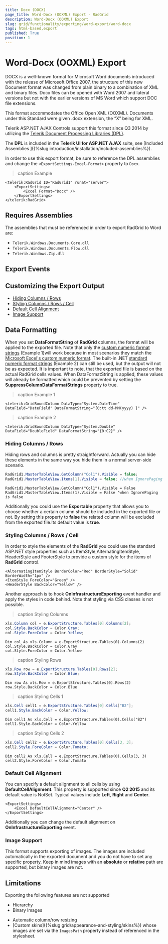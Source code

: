 ```yaml
---
title: Docx (DOCX)
page_title: Word-Docx (OOXML) Export - RadGrid
description: Word-Docx (OOXML) Export
slug: grid/functionality/exporting/word-export/word-docx
tags: html-based,export
published: True
position: 1
---
```


# Word-Docx (OOXML) Export
 
DOCX is a well-known format for Microsoft Word documents introduced with the release of Microsoft Office 2007, the structure of this new Document format was changed from plain binary to a combination of XML and binary files. Docx files can be opened with Word 2007 and lateral versions but not with the earlier versions of MS Word which support DOC file extensions.

This format accommodates the Office Open XML (OOXML). Documents under this Standard were given .docx extension, the “X” being for XML.

Telerik ASP.NET AJAX Controls support this format since Q3 2014 by utilizing the [Telerik Document Processing Libraries (DPL)](https://docs.telerik.com/devtools/document-processing/introduction).

The **DPL** is included in the **Telerik UI for ASP.NET AJAX** suite, see [Included Assemblies
]({%slug introduction/installation/included-assemblies%}).

In order to use this export format, be sure to reference the DPL assemblies and change the `<ExportSettings-Excel-Format>` property to `Docx`.

>caption Example

````ASP.NET
<telerik:RadGrid ID="RadGrid1" runat="server">
    <ExportSettings>
        <Excel Format="Docx" />
    </ExportSettings>
</telerik:RadGrid>
````

## Requires Assemblies

The assemblies that must be referenced in order to export RadGrid to Word are:

- `Telerik.Windows.Documents.Core.dll`
- `Telerik.Windows.Documents.Flow.dll`
- `Telerik.Windows.Zip.dll`

## Export Events


## Customizing the Export Output

- [Hiding Columns / Rows](#hiding-columns--rows)
- [Styling Columns / Rows / Cell](#styling-columns--rows--cell)
- [Default Cell Alignment](#default-cell-alignment)
- [Image Support](#image-support)

## Data Formatting

When you set **DataFormatString** of **RadGrid** columns, the format will be applied to the exported file. Note that only the [custom numeric format strings](https://msdn.microsoft.com/en-us/library/0c899ak8%28v=vs.71%29.aspx) (Example 1)will work because in most scenarios they match the [Microsoft Excel's custom numeric format](http://office.microsoft.com/en-gb/excel-help/create-a-custom-number-format-HP010342372.aspx). The built-in .NET [standard numeric format strings](https://msdn.microsoft.com/en-us/library/dwhawy9k%28v=vs.71%29.aspx) (Example 2) can still be used, but the output will not be as expected. It is important to note, that the exported file is based on the actual RadGrid cells values. When DataFormatString is applied, these values will already be formatted which could be prevented by setting the **SuppressColumnDataFormatStrings** property to true.

>caption Example 1

````ASP.NET
<telerik:GridBoundColumn DataType="System.DateTime" DataField="DateField" DataFormatString="{0:tt dd-MM(yyyy) }" />
````

>caption Example 2

````ASP.NET
<telerik:GridBoundColumn DataType="System.Double" DataField="DoubleField" DataFormatString="{0:C2}" />
````

### Hiding Columns / Rows

Hiding rows and columns is pretty straightforward. Actually you can hide these elements in the same way you hide them in a normal server-side scenario.

````C#
RadGrid1.MasterTableView.GetColumn("Col1").Visible = false;
RadGrid1.MasterTableView.Items[1].Visible = false; //when IgnorePaging is false
````
````VB
RadGrid1.MasterTableView.GetColumn("Col1").Visible = False
RadGrid1.MasterTableView.Items(1).Visible = False 'when IgnorePaging is false
````

Additionally you could use the **Exportable** property that allows you to choose whether a certain column should be included in the exported file or not. By setting this property to **false** the related column will be excluded from the exported file.Its default value is **true**.

### Styling Columns / Rows / Cell

In order to style the elements of the **RadGrid** you could use the standard ASP.NET style properties such as ItemStyle,AlternatingItemStyle, HeaderStyle and FooterStyle to provide a custom style for the items of **RadGrid** control.

````ASP.NET
<AlternatingItemStyle BorderColor="Red" BorderStyle="Solid" BorderWidth="1px" />
<ItemStyle ForeColor="Green" />
<HeaderStyle BackColor="Yellow" />
````

Another approach is to hook **OnInfrastructureExporting** event handler and apply the styles in code behind. Note that styling via CSS classes is not possible.

>caption Styling Columns

````C#
xls.Column col = e.ExportStructure.Tables[0].Columns[2];
col.Style.BackColor = Color.Gray;
col.Style.ForeColor = Color.Yellow;
````
````VB
Dim col As xls.Column = e.ExportStructure.Tables(0).Columns(2)
col.Style.BackColor = Color.Gray
col.Style.ForeColor = Color.Yellow
````

>caption Styling Rows

````C#
xls.Row row = e.ExportStructure.Tables[0].Rows[2];
row.Style.BackColor = Color.Blue;
````
````VB
Dim row As xls.Row = e.ExportStructure.Tables(0).Rows(2)
row.Style.BackColor = Color.Blue
````

>caption Styling Cells 1

````C#
xls.Cell cell1 = e.ExportStructure.Tables[0].Cells["B2"];
cell1.Style.BackColor = Color.Yellow;
````
````VB
Dim cell1 As xls.Cell = e.ExportStructure.Tables(0).Cells("B2")
cell1.Style.BackColor = Color.Yellow
````

>caption Styling Cells 2


````C#
xls.Cell cell2 = e.ExportStructure.Tables[0].Cells[3, 3];
cell2.Style.ForeColor = Color.Tomato;
````
````VB
Dim cell2 As xls.Cell = e.ExportStructure.Tables(0).Cells(3, 3)
cell2.Style.ForeColor = Color.Tomato
````

### Default Cell Alignment

You can specify a default alignment to all cells by using **DefaultCellAlignment**. This property is supported since **Q2 2015** and its default value is NotSet. Typical values include **Left**, **Right** and **Center**.

````ASP.NET    
<ExportSettings>
    <Excel DefaultCellAlignment="Center" />
</ExportSettings>
````

Additionally you can change the default alignment on **OnInfrastructureExporting** event.

### Image Support

This format supports exporting of images. The images are included automatically in the exported document and you do not have to set any specific property. Keep in mind images with an **absolute** or **relative** path are supported, but binary images are not.

## Limitations

Exporting the following features are not supported

- Hierarchy
- Binary Images
* Automatic column/row resizing
* [Custom skins]({%slug grid/appearance-and-styling/skins%}) whose images are set via the `ImagesPath` property instead of referenced in the stylesheet.

 